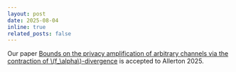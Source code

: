 ```yaml
---
layout: post
date: 2025-08-04
inline: true
related_posts: false
---
```


Our paper [Bounds on the privacy amplification of arbitrary channels via the contraction of \\(f\_\\alpha\\)-divergence](https://arxiv.org/abs/2501.11473) is accepted to Allerton 2025.

